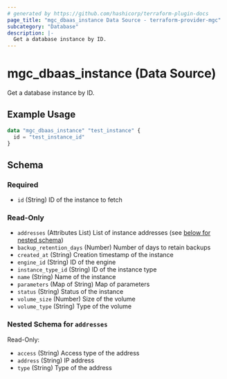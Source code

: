 ```yaml
---
# generated by https://github.com/hashicorp/terraform-plugin-docs
page_title: "mgc_dbaas_instance Data Source - terraform-provider-mgc"
subcategory: "Database"
description: |-
  Get a database instance by ID.
---
```


# mgc_dbaas_instance (Data Source)

Get a database instance by ID.

## Example Usage

```terraform
data "mgc_dbaas_instance" "test_instance" {
  id = "test_instance_id"
}
```

<!-- schema generated by tfplugindocs -->
## Schema

### Required

- `id` (String) ID of the instance to fetch

### Read-Only

- `addresses` (Attributes List) List of instance addresses (see [below for nested schema](#nestedatt--addresses))
- `backup_retention_days` (Number) Number of days to retain backups
- `created_at` (String) Creation timestamp of the instance
- `engine_id` (String) ID of the engine
- `instance_type_id` (String) ID of the instance type
- `name` (String) Name of the instance
- `parameters` (Map of String) Map of parameters
- `status` (String) Status of the instance
- `volume_size` (Number) Size of the volume
- `volume_type` (String) Type of the volume

<a id="nestedatt--addresses"></a>
### Nested Schema for `addresses`

Read-Only:

- `access` (String) Access type of the address
- `address` (String) IP address
- `type` (String) Type of the address
